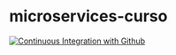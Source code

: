 # microservices-curso

[![Continuous Integration with Github](https://github.com/geraldocoosta/microservices-curso/actions/workflows/docker-publish.yml/badge.svg)](https://github.com/geraldocoosta/microservices-curso/actions/workflows/docker-publish.yml)
